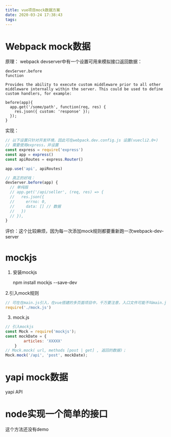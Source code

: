 ```yaml
---
title: vue项目mock数据方案
date: 2020-03-24 17:38:43
tags:
---
```



# Webpack mock数据
原理： 
webpack devserver中有一个设置可用来模拟接口返回数据：

    devServer.before
    function

    Provides the ability to execute custom middleware prior to all other middleware internally within the server. This could be used to define custom handlers, for example:

    before(app){
      app.get('/some/path', function(req, res) {
        res.json({ custom: 'response' });
      });
    }

实现：
```js
// 以下设置只针对开发环境，因此可在webpack.dev.config.js 设置(vuecli2.0+)
// 需要使用express，并设置
const express = require('express')
const app = express()
const apiRoutes = express.Router()

app.use('api', apiRoutes)

// 真正的好戏：
devServer.before(app) {
  // 单纯版
  // app.get('/api/seller', (req, res) => {
  //   res.json({
  //     errno: 0,
  //     data: [] // 数据
  //   })
  // }),
}

```
评价：这个比较麻烦，因为每一次添加mock规则都要重新跑一次webpack-dev-server


# mockjs
1. 安装mockjs

    npm install mockjs --save-dev

2.引入mock规则
```js
// 可在在main.js引入，在vue搭建的多页面项目中，千万要注意，入口文件可能不叫main.js，不要犯糊涂了！（在这里被坑了哭）
require('./mock.js')
```
3. mock.js
```js
// 引入mockjs
const Mock = require('mockjs');
const mockDate = {
        articles: 'XXXXX'
    }
// Mock.mock( url, methods [post | get] , 返回的数据)；
Mock.mock('/api', 'post', mockDate);
```

# yapi mock数据
yapi API 


# node实现一个简单的接口
这个方法还没有demo